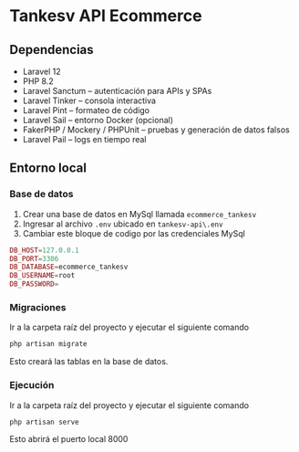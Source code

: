 # Tankesv API Ecommerce

## Dependencias

- Laravel 12
- PHP 8.2
- Laravel Sanctum – autenticación para APIs y SPAs
- Laravel Tinker – consola interactiva
- Laravel Pint – formateo de código
- Laravel Sail – entorno Docker (opcional)
- FakerPHP / Mockery / PHPUnit – pruebas y generación de datos falsos
- Laravel Pail – logs en tiempo real

## Entorno local

### Base de datos

1. Crear una base de datos en MySql llamada ``ecommerce_tankesv``
2. Ingresar al archivo ``.env`` ubicado en ``tankesv-api\.env``
3. Cambiar este bloque de codigo por las credenciales MySql

``` php
DB_HOST=127.0.0.1
DB_PORT=3306
DB_DATABASE=ecommerce_tankesv
DB_USERNAME=root
DB_PASSWORD=
```

### Migraciones

Ir a la carpeta raíz del proyecto y ejecutar el siguiente comando

``` bash
php artisan migrate
```

Esto creará las tablas en la base de datos.

### Ejecución

Ir a la carpeta raíz del proyecto y ejecutar el siguiente comando

``` bash
php artisan serve
```

Esto abrirá el puerto local 8000

